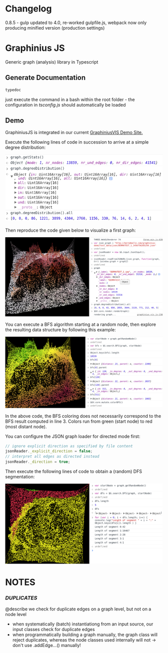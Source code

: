 # Changelog

0.8.5 - gulp updated to 4.0, re-worked gulpfile.js, webpack now only producing minified version (production settings)

# Graphinius JS
Generic graph (analysis) library in Typescript

## Generate Documentation

```bash
typedoc
```
just execute the command in a bash within the root folder - the configuration in *tsconfig.js* should automatically be loaded

## Demo

GraphiniusJS is integrated in our current [GraphiniusVIS Demo Site.](http://berndmalle.com/GraphiniusVis)

Execute the following lines of code in succession to arrive at a simple degree distribution:

![Simple Degree Distribution][degDist]

Then reproduce the code given below to visualize a first graph:

![First graph visualization][graphInREPL]

You can execute a BFS algorithm starting at a random node, then explore the resulting data structure by following this example:

![BFS Color Map][colorBFSREPL]

In the above code, the BFS coloring does not necessarily correspond to the BFS result computed in line 3. Colors run from green (start node) to red (most distant node).

You can configure the JSON graph loader for directed mode first:

```javascript
// ignore explicit direction as specified by file content
jsonReader._explicit_direction = false;
// interpret all edges as directed instead
jsonReader._direction = true;
```

Then execute the following lines of code to obtain a (random) DFS segmentation:

![DFS Color Map][colorDFSREPL]


[degDist]:https://raw.githubusercontent.com/cassinius/MSCThesisGraphinius/master/figures/deg_dist.png

[graphInREPL]:https://raw.githubusercontent.com/cassinius/MSCThesisGraphinius/master/figures/loadingGraphInREPL.png

[colorBFSREPL]:https://raw.githubusercontent.com/cassinius/MSCThesisGraphinius/master/figures/colorBFSREPL.png

[colorDFSREPL]:https://raw.githubusercontent.com/cassinius/MSCThesisGraphinius/master/figures/colorDFSREPL.png


# NOTES

### *DUPLICATES*

 @describe we check for duplicate edges on a graph level, but not on a node level
 - when systematically (batch) instantiationg from an input source, our input classes check for duplicate edges
 - when programmatically building a graph manually, the graph class will reject duplicates, whereas the node classes used internally will not -> don't use <node>.addEdge...() manually!

